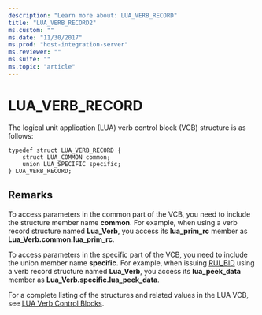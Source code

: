 ```yaml
---
description: "Learn more about: LUA_VERB_RECORD"
title: "LUA_VERB_RECORD2"
ms.custom: ""
ms.date: "11/30/2017"
ms.prod: "host-integration-server"
ms.reviewer: ""
ms.suite: ""
ms.topic: "article"
---
```

# LUA_VERB_RECORD
The logical unit application (LUA) verb control block (VCB) structure is as follows:  
  
```  
typedef struct LUA_VERB_RECORD {  
    struct LUA_COMMON common;  
    union LUA_SPECIFIC specific;  
} LUA_VERB_RECORD;  
```  
  
## Remarks  
 To access parameters in the common part of the VCB, you need to include the structure member name **common**. For example, when using a verb record structure named **Lua_Verb**, you access its **lua_prim_rc** member as **Lua_Verb.common.lua_prim_rc**.  
  
 To access parameters in the specific part of the VCB, you need to include the union member name **specific.** For example, when issuing [RUI_BID](./rui-bid1.md) using a verb record structure named **Lua_Verb**, you access its **lua_peek_data** member as **Lua_Verb.specific.lua_peek_data**.  
  
 For a complete listing of the structures and related values in the LUA VCB, see [LUA Verb Control Blocks](./lua-verb-control-blocks2.md).
